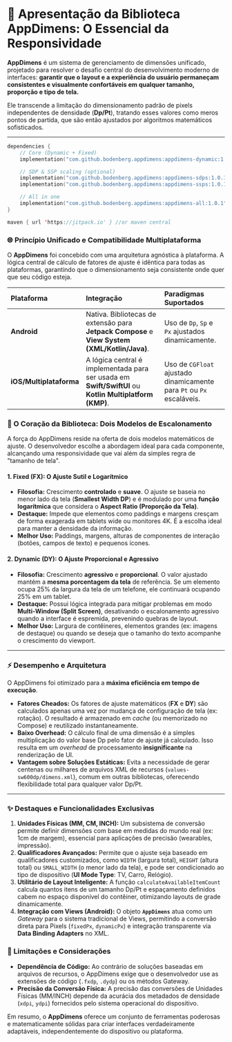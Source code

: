 # 📖 Apresentação da Biblioteca AppDimens: O Essencial da Responsividade

**AppDimens** é um sistema de gerenciamento de dimensões unificado, projetado para resolver o desafio central do desenvolvimento moderno de interfaces: **garantir que o layout e a experiência do usuário permaneçam consistentes e visualmente confortáveis em qualquer tamanho, proporção e tipo de tela.**

Ele transcende a limitação do dimensionamento padrão de pixels independentes de densidade (**Dp/Pt**), tratando esses valores como meros pontos de partida, que são então ajustados por algoritmos matemáticos sofisticados.

---

```kotlin
dependencies {
    // Core (Dynamic + Fixed)
    implementation("com.github.bodenberg.appdimens:appdimens-dynamic:1.0.1")

    // SDP & SSP scaling (optional)
    implementation("com.github.bodenberg.appdimens:appdimens-sdps:1.0.1")
    implementation("com.github.bodenberg.appdimens:appdimens-ssps:1.0.1")

    // All in one
    implementation("com.github.bodenberg.appdimens:appdimens-all:1.0.1")
}

maven { url 'https://jitpack.io' } //or maven central
```



### 🌐 Princípio Unificado e Compatibilidade Multiplataforma

O **AppDimens** foi concebido com uma arquitetura agnóstica à plataforma. A lógica central de cálculo de fatores de ajuste é idêntica para todas as plataformas, garantindo que o dimensionamento seja consistente onde quer que seu código esteja.

| Plataforma | Integração | Paradigmas Suportados |
| :--- | :--- | :--- |
| **Android** | Nativa. Bibliotecas de extensão para **Jetpack Compose** e **View System (XML/Kotlin/Java)**. | Uso de `Dp`, `Sp` e `Px` ajustados dinamicamente. |
| **iOS/Multiplataforma** | A lógica central é implementada para ser usada em **Swift/SwiftUI** ou **Kotlin Multiplatform (KMP)**. | Uso de `CGFloat` ajustado dinamicamente para `Pt` ou `Px` escaláveis. |

### 🧠 O Coração da Biblioteca: Dois Modelos de Escalonamento

A força do AppDimens reside na oferta de dois modelos matemáticos de ajuste. O desenvolvedor escolhe a abordagem ideal para cada componente, alcançando uma responsividade que vai além da simples regra de "tamanho de tela".

#### 1. Fixed (FX): O Ajuste Sutil e Logarítmico
* **Filosofia:** Crescimento **controlado** e **suave**. O ajuste se baseia no menor lado da tela (**Smallest Width DP**) e é modulado por uma **função logarítmica** que considera o **Aspect Ratio (Proporção da Tela)**.
* **Destaque:** Impede que elementos como paddings e margens cresçam de forma exagerada em tablets wide ou monitores 4K. É a escolha ideal para manter a densidade da informação.
* **Melhor Uso:** Paddings, margens, alturas de componentes de interação (botões, campos de texto) e pequenos ícones.

#### 2. Dynamic (DY): O Ajuste Proporcional e Agressivo
* **Filosofia:** Crescimento **agressivo** e **proporcional**. O valor ajustado mantém a **mesma porcentagem da tela** de referência. Se um elemento ocupa 25% da largura da tela de um telefone, ele continuará ocupando 25% em um tablet.
* **Destaque:** Possui lógica integrada para mitigar problemas em modo **Multi-Window (Split Screen)**, desativando o escalonamento agressivo quando a interface é espremida, prevenindo quebras de layout.
* **Melhor Uso:** Largura de contêineres, elementos grandes (ex: imagens de destaque) ou quando se deseja que o tamanho do texto acompanhe o crescimento do viewport.

---

### ⚡ Desempenho e Arquitetura

O AppDimens foi otimizado para a **máxima eficiência em tempo de execução**.

* **Fatores Cheados:** Os fatores de ajuste matemáticos (**FX** e **DY**) são calculados apenas uma vez por mudança de configuração de tela (ex: rotação). O resultado é armazenado em *cache* (ou memorizado no Compose) e reutilizado instantaneamente.
* **Baixo Overhead:** O cálculo final de uma dimensão é a simples multiplicação do valor base Dp pelo fator de ajuste já calculado. Isso resulta em um *overhead* de processamento **insignificante** na renderização de UI.
* **Vantagem sobre Soluções Estáticas:** Evita a necessidade de gerar centenas ou milhares de arquivos XML de recursos (`values-sw600dp/dimens.xml`), comum em outras bibliotecas, oferecendo flexibilidade total para qualquer valor Dp/Pt.

---

### ✨ Destaques e Funcionalidades Exclusivas

1.  **Unidades Físicas (MM, CM, INCH):** Um subsistema de conversão permite definir dimensões com base em medidas do mundo real (ex: $1\text{cm}$ de margem), essencial para aplicações de precisão (wearables, impressão).
2.  **Qualificadores Avançados:** Permite que o ajuste seja baseado em qualificadores customizados, como `WIDTH` (largura total), `HEIGHT` (altura total) ou `SMALL_WIDTH` (o menor lado da tela), e pode ser condicionado ao tipo de dispositivo (**UI Mode Type**: TV, Carro, Relógio).
3.  **Utilitário de Layout Inteligente:** A função `calculateAvailableItemCount` calcula quantos itens de um tamanho Dp/Pt e espaçamento definidos cabem no espaço disponível do contêiner, otimizando layouts de grade dinamicamente.
4.  **Integração com Views (Android):** O objeto **`AppDimens`** atua como um *Gateway* para o sistema tradicional de Views, permitindo a conversão direta para Pixels (`fixedPx`, `dynamicPx`) e integração transparente via **Data Binding Adapters** no XML.

### 🛑 Limitações e Considerações

* **Dependência de Código:** Ao contrário de soluções baseadas em arquivos de recursos, o AppDimens exige que o desenvolvedor use as extensões de código (`.fxdp`, `.dydp`) ou os métodos Gateway.
* **Precisão da Conversão Física:** A precisão das conversões de Unidades Físicas (MM/INCH) depende da acurácia dos metadados de densidade (`xdpi`, `ydpi`) fornecidos pelo sistema operacional do dispositivo.

Em resumo, o **AppDimens** oferece um conjunto de ferramentas poderosas e matematicamente sólidas para criar interfaces verdadeiramente adaptáveis, independentemente do dispositivo ou plataforma.

